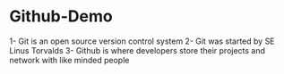 # Github-Demo
1- Git is an open source version control system
2- Git was started by SE Linus Torvalds
3- Github is where developers store their projects and network with like minded people
